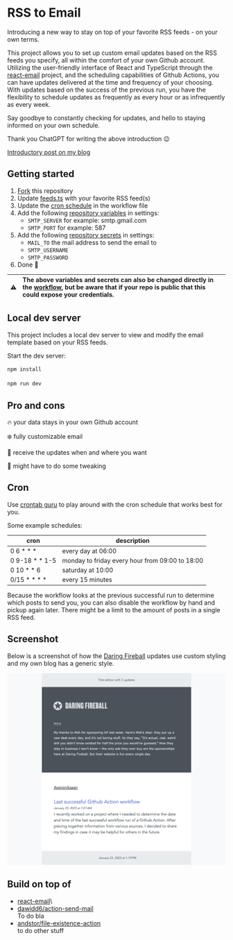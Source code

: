 # RSS to Email

Introducing a new way to stay on top of your favorite RSS feeds - on your own terms.

This project allows you to set up custom email updates based on the RSS feeds you specify, all within the comfort of your own Github account. Utilizing the user-friendly interface of React and TypeScript through the [react-email](https://github.com/resendlabs/react-email) project, and the scheduling capabilities of Github Actions, you can have updates delivered at the time and frequency of your choosing. With updates based on the success of the previous run, you have the flexibility to schedule updates as frequently as every hour or as infrequently as every week.

Say goodbye to constantly checking for updates, and hello to staying informed on your own schedule.

Thank you ChatGPT for writing the above introduction :wink:

[Introductory post on my blog](https://appjeniksaan.nl)

## Getting started

1. [Fork](../../fork) this repository
2. Update [feeds.ts](src/feeds.ts) with your favorite RSS feed(s)
3. Update the [cron schedule](.github/workflows/send-email.yaml#L5) in the workflow file
4. Add the following [repository variables](../../settings/variables/actions) in settings:
   - `SMTP_SERVER` for example: smtp.gmail.com
   - `SMTP_PORT` for example: 587
5. Add the following [repository secrets](../../settings/secrets/actions) in settings:
   - `MAIL_TO` the mail address to send the email to
   - `SMTP_USERNAME`
   - `SMTP_PASSWORD`
6. Done :muscle:

| :warning: | The above variables and secrets can also be changed directly in the [workflow](.github/workflows/send-email.yaml), but be aware that if your repo is public that this could expose your credentials. |
| :-------: | :--------------------------------------------------------------------------------------------------------------------------------------------------------------------------------------------------- |

## Local dev server

This project includes a local dev server to view and modify the email template based on your RSS feeds.

Start the dev server:

```bash
npm install

npm run dev
```

## Pro and cons

:fire: your data stays in your own Github account

:snowflake: fully customizable email

:date: receive the updates when and where you want

:poop: might have to do some tweaking

## Cron

Use [crontab guru](https://crontab.guru/) to play around with the cron schedule that works best for you.

Some example schedules:

| cron             | description                                     |
| ---------------- | ----------------------------------------------- |
| 0 6 \* \* \*     | every day at 06:00                              |
| 0 9-18 \* \* 1-5 | monday to friday every hour from 09:00 to 18:00 |
| 0 10 \* \* 6     | saturday at 10:00                               |
| 0/15 \* \* \* \* | every 15 minutes                                |

Because the workflow looks at the previous successful run to determine which posts to send you, you can also disable the workflow by hand and pickup again later. There might be a limit to the amount of posts in a single RSS feed.

## Screenshot

Below is a screenshot of how the [Daring Fireball](https://daringfireball.net/) updates use custom styling and my own blog has a generic style.

![Example of the email](screenshot.png)

## Build on top of

- [react-email](https://github.com/resendlabs/react-email)\
- [dawidd6/action-send-mail](https://github.com/dawidd6/action-send-mail)\
  To do bla
- [andstor/file-existence-action](https://github.com/andstor/file-existence-action)\
  to do other stuff
